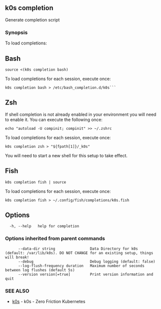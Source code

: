 ## k0s completion

Generate completion script

### Synopsis

To load completions:

## Bash

```shell
source <(k0s completion bash)
```

To load completions for each session, execute once:

```shell
k0s completion bash > /etc/bash_completion.d/k0s```
```

## Zsh

If shell completion is not already enabled in your environment you will need
to enable it. You can execute the following once:

```shell
echo "autoload -U compinit; compinit" >> ~/.zshrc
```

To load completions for each session, execute once:

```shell
k0s completion zsh > "${fpath[1]}/_k0s"
```

You will need to start a new shell for this setup to take effect.

## Fish

```shell
k0s completion fish | source
```

To load completions for each session, execute once:

```shell
k0s completion fish > ~/.config/fish/completions/k0s.fish
```

## Options

```shell
  -h, --help   help for completion
```

### Options inherited from parent commands

```shell
      --data-dir string                Data Directory for k0s (default: /var/lib/k0s). DO NOT CHANGE for an existing setup, things will break!
      --debug                          Debug logging (default: false)
      --log-flush-frequency duration   Maximum number of seconds between log flushes (default 5s)
      --version version[=true]         Print version information and quit
```

### SEE ALSO

* [k0s](k0s.md) - k0s - Zero Friction Kubernetes
